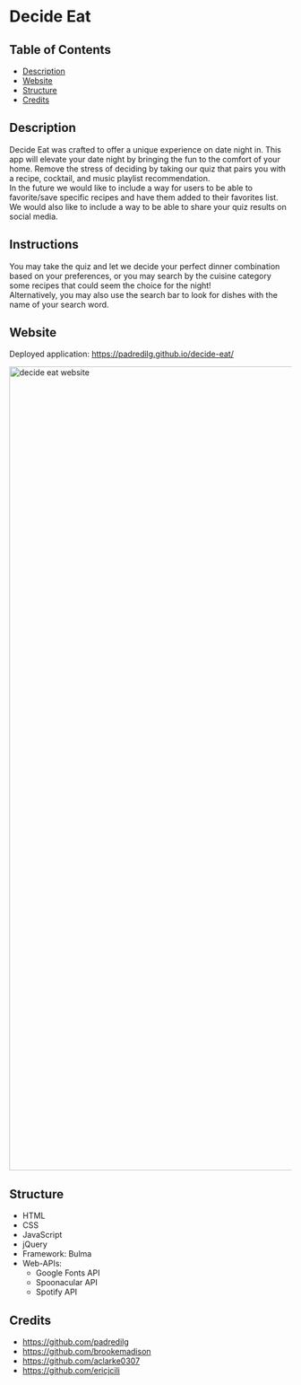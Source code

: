 # Decide Eat

## Table of Contents
* [Description](#description)
* [Website](#website)
* [Structure](#structure)
* [Credits](#credits)


## Description 
Decide Eat was crafted to offer a unique experience on date night in. This app will elevate your date night by bringing the fun to the comfort of your home. Remove the stress of deciding by taking our quiz that pairs you with a recipe, cocktail, and music playlist recommendation.
</br>
In the future we would like to include a way for users to be able to favorite/save specific recipes and have them added to their favorites list. We would also like to include a way to be able to share your quiz results on social media.

## Instructions
You may take the quiz and let we decide your perfect dinner combination based on your preferences, or you may search by the cuisine category some recipes that could seem the choice for the night! 
</br>
Alternatively, you may also use the search bar to look for dishes with the name of your search word.



## Website

Deployed application: https://padredilg.github.io/decide-eat/

<img width="1433" alt="decide eat website" src="./assets/images/decide-eat-website-ss.png">


## Structure
* HTML
* CSS
* JavaScript
* jQuery
* Framework: Bulma 
* Web-APIs:
    * Google Fonts API
    * Spoonacular API
    * Spotify API

## Credits

* https://github.com/padredilg
* https://github.com/brookemadison
* https://github.com/aclarke0307
* https://github.com/ericjcili
